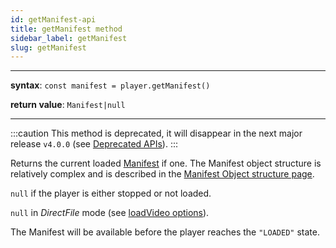```yaml
---
id: getManifest-api
title: getManifest method
sidebar_label: getManifest
slug: getManifest
---
```


---

**syntax**: `const manifest = player.getManifest()`

**return value**: `Manifest|null`

---

:::caution
This method is deprecated, it will disappear in the next major
release `v4.0.0` (see [Deprecated APIs](./deprecated.md)).
:::

Returns the current loaded [Manifest](../../glossary.md#manifest) if one.
The Manifest object structure is relatively complex and is described in the
[Manifest Object structure page](./../../additional_ressources/manifest.md).

`null` if the player is either stopped or not loaded.

`null` in _DirectFile_ mode (see [loadVideo options](./basicMethods/loadVideo.md#transport)).

The Manifest will be available before the player reaches the `"LOADED"` state.

